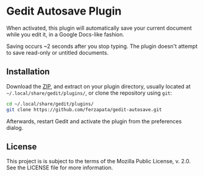 # Gedit Autosave Plugin

When activated, this plugin will automatically save your current
document while you edit it, in a Google Docs-like fashion.

Saving occurs ~2 seconds after you stop typing. The plugin doesn't
attempt to save read-only or untitled documents.

## Installation

Download the [ZIP][1], and extract on your plugin directory, usually located
at `~/.local/share/gedit/plugins/`, or clone the repository using `git`:

```sh
cd ~/.local/share/gedit/plugins/
git clone https://github.com/ferzapata/gedit-autosave.git
```

Afterwards, restart Gedit and activate the plugin from the preferences
dialog.

[1]: archive/master.zip

## License

This project is is subject to the terms of the Mozilla Public License,
v. 2.0. See the LICENSE file for more information.
